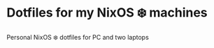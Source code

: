 # Dotfiles for my NixOS :snowflake: machines
 Personal NixOS :snowflake: dotfiles for PC and two laptops

